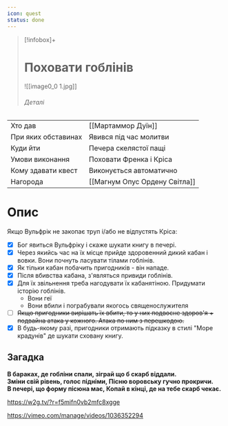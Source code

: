 ```yaml
---
icon: quest
status: done
---
```

>[!infobox]+
># Поховати гоблінів
>![[image0_0 1.jpg]]
> ###### Деталі
|                     |                                        |
| ------------------- | -------------------------------------- |
| Хто дав             | [[Мартаммор Дуїн]]                               |
| При яких обставинах | Явився під час молитви                    |
| Куди йти            | Печера скелястої пащі  |
| Умови виконання     | Поховати Френка і Кріса                       |
| Кому здавати квест  | Виконується автоматично                              |
| Нагорода            | [[Магнум Опус Ордену Світла]]                               |

# Опис 

Якщо Вульфрік не закопає труп і/або не відпустять Кріса:

- [x] Бог явиться Вульфріку і скаже шукати книгу в печері.
- [x] Через якийсь час на їх місце прийде здоровенний дикий кабан і вовки. Вони  почнуть ласувати тілами гоблінів.
- [x] Як тільки кабан побачить пригодників - він нападе.
- [x] Після вбивства кабана, з'являться привиди гоблінів.
- [x] Для їх звільнення треба нагодувати їх кабанятіною. Придумати історію гоблінів.
    * Вони геї
    - Вони вбили і пограбували якогось священослужителя
- [ ] ~~Якщо пригодники вирішать їх вбити, то у них подвоєне здоров'я + подвайна атака у кожного. Атака по ним з перешкодою.~~
- [x] В будь-якому разі, пригодники отримають підказку в стилі "Море крадунів" де шукати сховану книгу.

## Загадка
**В бараках, де гобліни спали, зіграй що б скарб віддали.**  
**Зміни свій рівень, голос підніми, Пісню воровську гучно прокричи.**  
**В печері, що форму пісюна має, Копай в кінці, де на тебе скарб чекає.**


https://w2g.tv/?r=f5mifn0vb2mfc8xgge

https://vimeo.com/manage/videos/1036352294
